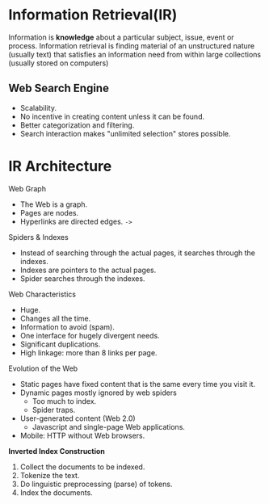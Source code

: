 # Information Retrieval(IR)
Information is **knowledge** about a particular subject, issue, event or process.
Information retrieval is finding material of an unstructured nature (usually text) that
satisfies an information need from within large collections (usually stored on computers)

## Web Search Engine
* Scalability.
* No incentive in creating content unless it can be found.
* Better categorization and filtering.
* Search interaction makes "unlimited selection" stores possible.

# IR Architecture

Web Graph
* The Web is a graph.
* Pages are nodes.
* Hyperlinks are directed edges. `->`

Spiders & Indexes
* Instead of searching through the actual pages, it searches through the indexes.
* Indexes are pointers to the actual pages.
* Spider searches through the indexes.

Web Characteristics
* Huge.
* Changes all the time.
* Information to avoid (spam).
* One interface for hugely divergent needs.
* Significant duplications.
* High linkage: more than 8 links per page.

Evolution of the Web
* Static pages have fixed content that is the same every time you visit it.
* Dynamic pages mostly ignored by web spiders
  * Too much to index.
  * Spider traps.
* User-generated content (Web 2.0)
  * Javascript and single-page Web applications.
* Mobile: HTTP without Web browsers.

**Inverted Index Construction**
1. Collect the documents to be indexed.
2. Tokenize the text.
3. Do linguistic preprocessing (parse) of tokens.
4. Index the documents.
